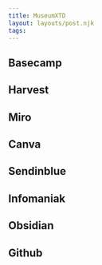 ```yaml
---
title: MuseumXTD
layout: layouts/post.njk
tags: 
---
```


## Basecamp
## Harvest 
## Miro
## Canva
## Sendinblue
## Infomaniak
## Obsidian
## Github

